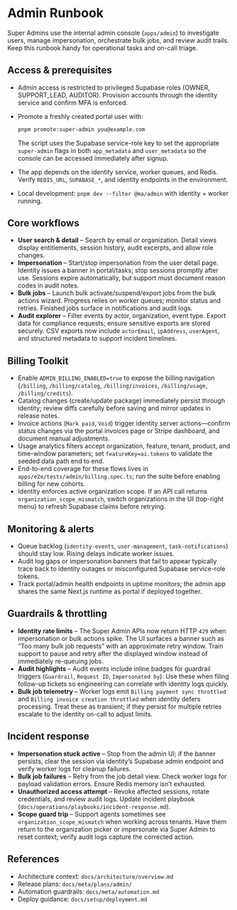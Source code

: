 # Admin Runbook

Super Admins use the internal admin console (`apps/admin`) to investigate users,
manage impersonation, orchestrate bulk jobs, and review audit trails. Keep this
runbook handy for operational tasks and on-call triage.

## Access & prerequisites

- Admin access is restricted to privileged Supabase roles (OWNER, SUPPORT_LEAD,
  AUDITOR). Provision accounts through the identity service and confirm MFA is
  enforced.
- Promote a freshly created portal user with:

  ```bash
  pnpm promote:super-admin you@example.com
  ```

  The script uses the Supabase service-role key to set the appropriate
  `super-admin` flags in both `app_metadata` and `user_metadata` so the console
  can be accessed immediately after signup.
- The app depends on the identity service, worker queues, and Redis. Verify
  `REDIS_URL`, `SUPABASE_*`, and identity endpoints in the environment.
- Local development: `pnpm dev --filter @ma/admin` with identity + worker running.

## Core workflows

- **User search & detail** – Search by email or organization. Detail views display
  entitlements, session history, audit excerpts, and allow role changes.
- **Impersonation** – Start/stop impersonation from the user detail page. Identity
  issues a banner in portal/tasks; stop sessions promptly after use. Sessions
  expire automatically, but support must document reason codes in audit notes.
- **Bulk jobs** – Launch bulk activate/suspend/export jobs from the bulk actions
  wizard. Progress relies on worker queues; monitor status and retries. Finished
  jobs surface in notifications and audit logs.
- **Audit explorer** – Filter events by actor, organization, event type. Export data
  for compliance requests; ensure sensitive exports are stored securely. CSV exports now include `actorEmail`, `ipAddress`, `userAgent`, and structured metadata to support incident timelines.

## Billing Toolkit

- Enable `ADMIN_BILLING_ENABLED=true` to expose the billing navigation (`/billing`, `/billing/catalog`, `/billing/invoices`, `/billing/usage`, `/billing/credits`).
- Catalog changes (create/update package) immediately persist through identity; review diffs carefully before saving and mirror updates in release notes.
- Invoice actions (`Mark paid`, `Void`) trigger identity server actions—confirm status changes via the portal invoices page or Stripe dashboard, and document manual adjustments.
- Usage analytics filters accept organization, feature, tenant, product, and time-window parameters; set `featureKey=ai.tokens` to validate the seeded data path end to end.
- End-to-end coverage for these flows lives in `apps/e2e/tests/admin/billing.spec.ts`; run the suite before enabling billing for new cohorts.
- Identity enforces active organization scope. If an API call returns `organization_scope_mismatch`, switch organizations in the UI (top-right menu) to refresh Supabase claims before retrying.

## Monitoring & alerts

- Queue backlog (`identity-events`, `user-management`, `task-notifications`) should
  stay low. Rising delays indicate worker issues.
- Audit log gaps or impersonation banners that fail to appear typically trace back
  to identity outages or misconfigured Supabase service-role tokens.
- Track portal/admin health endpoints in uptime monitors; the admin app shares the
  same Next.js runtime as portal if deployed together.

## Guardrails & throttling

- **Identity rate limits** – The Super Admin APIs now return HTTP `429` when impersonation or bulk actions spike. The UI surfaces a banner such as “Too many bulk job requests” with an approximate retry window. Train support to pause and retry after the displayed window instead of immediately re-queuing jobs.
- **Audit highlights** – Audit events include inline badges for guardrail triggers (`Guardrail`, `Request ID`, `Impersonated by`). Use these when filing follow-up tickets so engineering can correlate with identity logs quickly.
- **Bulk job telemetry** – Worker logs emit `Billing payment sync throttled` and `Billing invoice creation throttled` when identity defers processing. Treat these as transient; if they persist for multiple retries escalate to the identity on-call to adjust limits.

## Incident response

- **Impersonation stuck active** – Stop from the admin UI; if the banner persists,
  clear the session via identity’s Supabase admin endpoint and verify worker logs
  for cleanup failures.
- **Bulk job failures** – Retry from the job detail view. Check worker logs for
  payload validation errors. Ensure Redis memory isn’t exhausted.
- **Unauthorized access attempt** – Revoke affected sessions, rotate credentials,
  and review audit logs. Update incident playbook (`docs/operations/playbooks/incident-response.md`).
- **Scope guard trip** – Support agents sometimes see `organization_scope_mismatch` when working across tenants. Have them return to the organization picker or impersonate via Super Admin to reset context; verify audit logs capture the corrected action.

## References

- Architecture context: `docs/architecture/overview.md`
- Release plans: `docs/meta/plans/admin/`
- Automation guardrails: `docs/meta/automation.md`
- Deploy guidance: `docs/setup/deployment.md`
